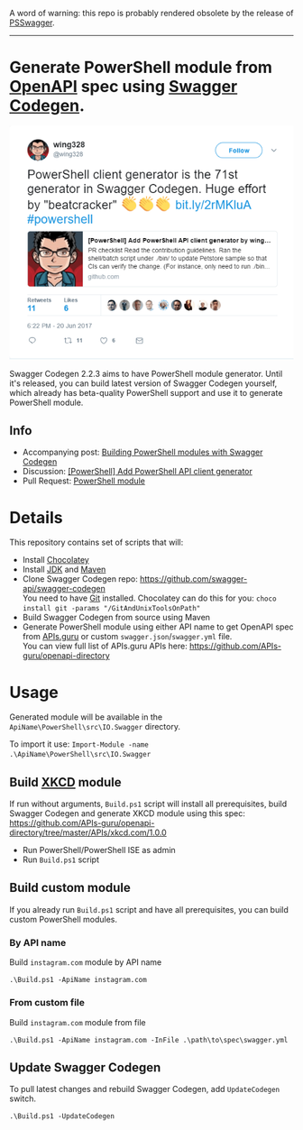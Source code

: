 A word of warning: this repo is probably rendered obsolete by the release of [PSSwagger](https://github.com/PowerShell/PSSwagger).

---

# Generate PowerShell module from [OpenAPI](https://www.openapis.org/) spec using [Swagger Codegen](http://swagger.io/swagger-codegen/).

[![Promo Tweet](img/PromoTweet.png)](https://twitter.com/wing328/status/877184938344239104)

Swagger Codegen 2.2.3 aims to have PowerShell module generator. Until it's released, you can build latest version of Swagger Codegen yourself, which already has beta-quality PowerShell support and use it to generate PowerShell module.

## Info

* Accompanying post: [Building PowerShell modules with Swagger Codegen](https://beatcracker.wordpress.com/2017/08/17/building-powershell-modules-with-swagger-codegen/)
* Discussion: [[PowerShell] Add PowerShell API client generator](https://github.com/swagger-api/swagger-codegen/issues/4320)
* Pull Request: [PowerShell module](https://github.com/swagger-api/swagger-codegen/pull/5789)

# Details

This repository contains set of scripts that will:

* Install [Chocolatey](https://chocolatey.org/)
* Install [JDK](http://www.oracle.com/technetwork/java/javase/downloads/index.html) and [Maven](https://maven.apache.org/)
* Clone Swagger Codegen repo: https://github.com/swagger-api/swagger-codegen  
  You need to have [Git](https://git-scm.com/) installed. Chocolatey can do this for you: `choco install git -params "/GitAndUnixToolsOnPath"`
* Build Swagger Codegen from source using Maven
* Generate PowerShell module using either API name to get OpenAPI spec from [APIs.guru](https://apis.guru/api-doc/) or custom `swagger.json`/`swagger.yml` file.  
   You can view full list of APIs.guru APIs here: https://github.com/APIs-guru/openapi-directory

# Usage

Generated module will be available in the `ApiName\PowerShell\src\IO.Swagger` directory.

To import it use: `Import-Module -name .\ApiName\PowerShell\src\IO.Swagger`

## Build [XKCD](https://xkcd.com/) module

If run without arguments, `Build.ps1` script will install all prerequisites, build Swagger Codegen and generate XKCD module using this spec: https://github.com/APIs-guru/openapi-directory/tree/master/APIs/xkcd.com/1.0.0

* Run PowerShell/PowerShell ISE as admin
* Run `Build.ps1` script

## Build custom module

If you already run `Build.ps1` script and have all prerequisites, you can build custom PowerShell modules.

### By API name

Build `instagram.com` module by API name

```posh
.\Build.ps1 -ApiName instagram.com
```

### From custom file

Build `instagram.com` module from file

```posh
.\Build.ps1 -ApiName instagram.com -InFile .\path\to\spec\swagger.yml

```

## Update Swagger Codegen

To pull latest changes and rebuild Swagger Codegen, add `UpdateCodegen` switch.

```
.\Build.ps1 -UpdateCodegen
```
